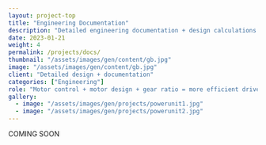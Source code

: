 ```yaml
---
layout: project-top
title: "Engineering Documentation"
description: "Detailed engineering documentation + design calculations for all our bikes."
date: 2023-01-21
weight: 4
permalink: /projects/docs/
thumbnail: "/assets/images/gen/content/gb.jpg"
image: "/assets/images/gen/content/gb.jpg"
client: "Detailed design + documentation"
categories: ["Engineering"]
role: "Motor control + motor design + gear ratio = more efficient drive train"
gallery:
  - image: "/assets/images/gen/projects/powerunit1.jpg"
  - image: "/assets/images/gen/projects/powerunit2.jpg"
---
```


COMING SOON